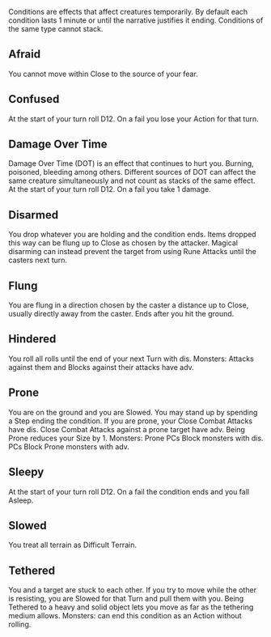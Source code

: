 Conditions are effects that affect creatures temporarily. By default each condition lasts 1 minute or until the narrative justifies it ending. Conditions of the same type cannot stack.

## Afraid
You cannot move within Close to the source of your fear.

## Confused
At the start of your turn roll D12. On a fail you lose your Action for that turn.

## Damage Over Time
Damage Over Time (DOT) is an effect that continues to hurt you. Burning, poisoned, bleeding among others. Different sources of DOT can affect the same creature simultaneously and not count as stacks of the same effect.
At the start of your turn roll D12. On a fail you take 1 damage.

## Disarmed
You drop whatever you are holding and the condition ends. Items dropped this way can be flung up to Close as chosen by the attacker. Magical disarming can instead prevent the target from using Rune Attacks until the casters next turn.

## Flung
You are flung in a direction  chosen by the caster a distance up to Close, usually directly away from the caster. Ends after you hit the ground.

## Hindered
You roll all rolls until the end of your next Turn with dis. 
Monsters: Attacks against them and Blocks against their attacks have adv.

## Prone
You are on the ground and you are Slowed. You may stand up by spending a Step ending the condition.  If you are prone, your Close Combat Attacks have dis. Close Combat Attacks against a prone target have adv. Being Prone reduces your Size by 1.
Monsters:  Prone PCs Block monsters with dis. PCs Block Prone monsters with adv.

## Sleepy
At the start of your turn roll D12. On a fail the condition ends and you fall Asleep.

## Slowed
You treat all terrain as Difficult Terrain.

## Tethered
You and a target are stuck to each other. If you try to move while the other is resisting, you are Slowed for that Turn and pull them with you. Being Tethered to a heavy and solid object lets you move as far as the tethering medium allows. 
Monsters: can end this condition as an Action without rolling.